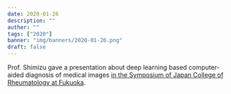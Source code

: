 ```yaml
---
date: 2020-01-26
description: ""
auther: ""
tags: ["2020"]
banner: "img/banners/2020-01-26.png"
draft: false
---
```


Prof. Shimizu gave a presentation about deep learning based computer-aided diagnosis of medical images [in the Symposium of Japan College of Rheumatology at Fukuoka](https://www.congre.co.jp/ai-info/).
<!--more-->